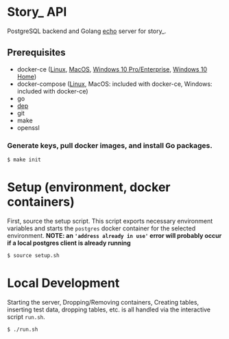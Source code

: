 # Story_ API

PostgreSQL backend and Golang [echo](https://echo.labstack.com) server for story_.

## Prerequisites
- docker-ce ([Linux](https://docs.docker.com/install/#server), [MacOS](https://docs.docker.com/docker-for-mac/install/), [Windows 10 Pro/Enterprise](https://docs.docker.com/docker-for-windows/install/), [Windows 10 Home](https://download.docker.com/win/stable/DockerToolbox.exe))
- docker-compose ([Linux](https://docs.docker.com/compose/install/#linux), MacOS: included with docker-ce, Windows: included with docker-ce)
- go
- [dep](https://github.com/golang/dep)
- git
- make
- openssl

### Generate keys, pull docker images, and install Go packages.
```bash
$ make init
```

# Setup (environment, docker containers)
First, source the setup script. This script exports necessary environment variables and starts the `postgres` docker container for the selected environment.
**NOTE: an `'address already in use'` error will probably occur if a local postgres client is already running**
```bash
$ source setup.sh
```
# Local Development
Starting the server, Dropping/Removing containers, Creating tables, inserting test data, dropping tables, etc. is all handled via the interactive script `run.sh`.
```bash
$ ./run.sh
```
